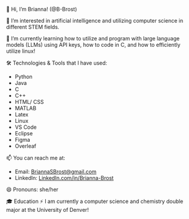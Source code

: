 👋 Hi, I’m Brianna! (@B-Brost)

👀 I’m interested in artificial intelligence and utilizing computer science in different STEM fields.

🌱 I’m currently learning how to utilize and program with large language models (LLMs) using API keys, how to code in C, and how to efficiently utilize linux!

🛠️ Technologies & Tools that I have used:
- Python
- Java
- C
- C++
- HTML/ CSS
- MATLAB
- Latex
- Linux
- VS Code
- Eclipse
- Figma
- Overleaf

📫 You can reach me at:
- Email: [BriannaSBrost@gmail.com](mailto:BriannaSBrost@gmail.com)
- LinkedIn: [LinkedIn.com/in/Brianna-Brost](LinkedIn.com/in/Brianna-Brost)

😄 Pronouns: she/her

🎓 Education
⚡ I am currently a computer science and chemistry double major at the University of Denver!

<!---
B-Brost/B-Brost is a ✨ special ✨ repository because its `README.md` (this file) appears on your GitHub profile.
You can click the Preview link to take a look at your changes.
--->
